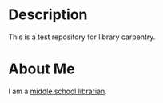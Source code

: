 # Description
This is a test repository for library carpentry.
# About Me
I am a [middle school librarian](www.cmslib.org).
